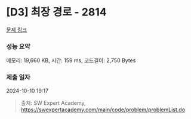 # [D3] 최장 경로 - 2814 

[문제 링크](https://swexpertacademy.com/main/code/problem/problemDetail.do?contestProbId=AV7GOPPaAeMDFAXB) 

### 성능 요약

메모리: 19,660 KB, 시간: 159 ms, 코드길이: 2,750 Bytes

### 제출 일자

2024-10-10 19:17



> 출처: SW Expert Academy, https://swexpertacademy.com/main/code/problem/problemList.do